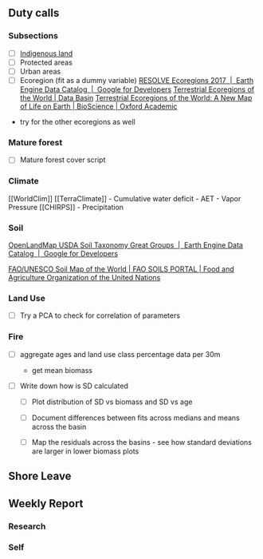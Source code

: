 ## Duty calls

### Subsections
- [ ] [Indigenous land](https://www.gov.br/funai/pt-br/atuacao/terras-indigenas/geoprocessamento-e-mapas)
- [ ] Protected areas
- [ ] Urban areas
- [ ] Ecoregion (fit as a dummy variable)
[RESOLVE Ecoregions 2017  |  Earth Engine Data Catalog  |  Google for Developers](https://developers.google.com/earth-engine/datasets/catalog/RESOLVE_ECOREGIONS_2017)
[Terrestrial Ecoregions of the World | Data Basin](https://databasin.org/datasets/68635d7c77f1475f9b6c1d1dbe0a4c4c/)
[Terrestrial Ecoregions of the World: A New Map of Life on Earth | BioScience | Oxford Academic](https://academic.oup.com/bioscience/article/51/11/933/227116)
- try for the other ecoregions as well

### Mature forest
- [ ] Mature forest cover script

### Climate
[[WorldClim]]
[[TerraClimate]]
	- Cumulative water deficit
	- AET
	- Vapor Pressure
[[CHIRPS]]
	- Precipitation
### Soil
[OpenLandMap USDA Soil Taxonomy Great Groups  |  Earth Engine Data Catalog  |  Google for Developers](https://developers.google.com/earth-engine/datasets/catalog/OpenLandMap_SOL_SOL_GRTGROUP_USDA-SOILTAX_C_v01)

[FAO/UNESCO Soil Map of the World | FAO SOILS PORTAL | Food and Agriculture Organization of the United Nations](https://www.fao.org/soils-portal/data-hub/soil-maps-and-databases/faounesco-soil-map-of-the-world/en/)

### Land Use
- [ ] Try a PCA to check for correlation of parameters

### Fire

- [ ] aggregate ages and land use class percentage data per 30m
	- get mean biomass

- [ ] Write down how is SD calculated
	- [ ] Plot distribution of SD vs biomass and SD vs age

	- [ ] Document differences between fits across medians and means across the basin
	- [ ] Map the residuals across the basins - see how standard deviations are larger in lower biomass plots



## Shore Leave

## Weekly Report
### Research

### Self

